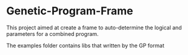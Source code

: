 Genetic-Program-Frame
=====================

This project aimed at create a frame to auto-determine the logical and parameters for a combined program.

The examples folder contains libs that written by the GP format
